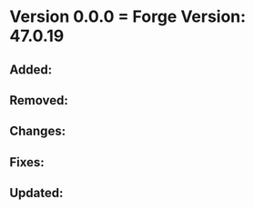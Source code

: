 # Version 0.0.0 = Forge Version: 47.0.19

## Added:

## Removed:

## Changes:

## Fixes:

## Updated:
